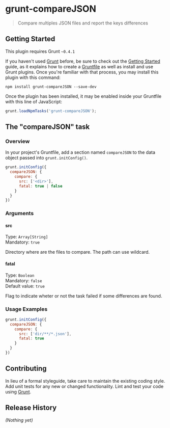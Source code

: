 # grunt-compareJSON

> Compare multiples JSON files and report the keys differences

## Getting Started
This plugin requires Grunt `~0.4.1`

If you haven't used [Grunt](http://gruntjs.com/) before, be sure to check out the [Getting Started](http://gruntjs.com/getting-started) guide, as it explains how to create a [Gruntfile](http://gruntjs.com/sample-gruntfile) as well as install and use Grunt plugins. Once you're familiar with that process, you may install this plugin with this command:

```shell
npm install grunt-compareJSON --save-dev
```

Once the plugin has been installed, it may be enabled inside your Gruntfile with this line of JavaScript:

```js
grunt.loadNpmTasks('grunt-compareJSON');
```

## The "compareJSON" task

### Overview
In your project's Gruntfile, add a section named `compareJSON` to the data object passed into `grunt.initConfig()`.

```js
grunt.initConfig({
  compareJSON: {
    compare: {
      src: ['<dir>'],
      fatal: true | false
    }
  }
})
```

### Arguments

#### src
Type: `Array[String]`<br />
Mandatory: `true`

Directory where are the files to compare. The path can use wildcard.

#### fatal
Type: `Boolean`<br />
Mandatory: `false`<br />
Default value: `true`

Flag to indicate wheter or not the task failed if some differences are found.

### Usage Examples

```js
grunt.initConfig({
  compareJSON: {
    compare: {
      src: ['dir/**/*.json'],
      fatal: true
    }
  }
})
```

## Contributing
In lieu of a formal styleguide, take care to maintain the existing coding style. Add unit tests for any new or changed functionality. Lint and test your code using [Grunt](http://gruntjs.com/).

## Release History
_(Nothing yet)_
